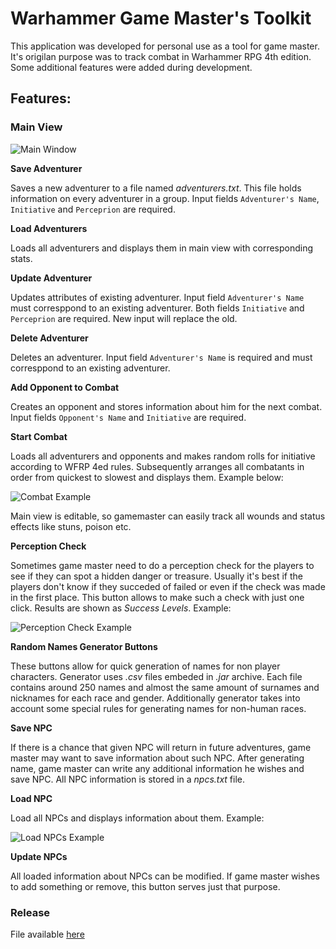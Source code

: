# Warhammer Game Master's Toolkit
This application was developed for personal use as a tool for game master. It's origilan purpose was to track combat in Warhammer RPG 4th edition. Some additional features were added during development.

## Features:
### Main View
![Main Window](https://i.ibb.co/r6v642D/GMT-Main-Screen.png)

**Save Adventurer**

Saves a new adventurer to a file named *adventurers.txt*. This file holds information on every adventurer in a group. Input fields ```Adventurer's Name```, ```Initiative``` and ```Perceprion``` are required.

**Load Adventurers**

Loads all adventurers and displays them in main view with corresponding stats.

**Update Adventurer**

Updates attributes of existing adventurer. Input field ```Adventurer's Name``` must corresppond to an existing adventurer. Both fields ```Initiative``` and ```Perceprion``` are required. New input will replace the old.

**Delete Adventurer**

Deletes an adventurer. Input field ```Adventurer's Name``` is required and must corresppond to an existing adventurer.

**Add Opponent to Combat**

Creates an opponent and stores information about him for the next combat. Input fields ```Opponent's Name``` and ```Initiative``` are required.

**Start Combat**

Loads all adventurers and opponents and makes random rolls for initiative according to WFRP 4ed rules. Subsequently arranges all combatants in order from quickest to slowest and displays them. Example below:

![Combat Example](https://i.ibb.co/f0N2DQ9/GMT-Combat-Example.png)

Main view is editable, so gamemaster can easily track all wounds and status effects like stuns, poison etc.

**Perception Check**

Sometimes game master need to do a perception check for the players to see if they can spot a hidden danger or treasure. Usually it's best if the players don't know if they succeded of failed or even if the check was made in the first place. This button allows to make such a check with just one click. Results are shown as *Success Levels*. Example:

![Perception Check Example](https://i.ibb.co/6gmJXkr/GMT-Perception-Check.png)

**Random Names Generator Buttons**

These buttons allow for quick generation of names for non player characters. Generator uses *.csv* files embeded in *.jar* archive. Each file contains around 250 names and almost the same amount of surnames and nicknames for each race and gender. Additionally generator takes into account some special rules for generating names for non-human races.

**Save NPC**

If there is a chance that given NPC will return in future adventures, game master may want to save information about such NPC. After generating name, game master can write any additional information he wishes and save NPC. All NPC information is stored in a *npcs.txt* file.

**Load NPC**

Load all NPCs and displays information about them. Example:

![Load NPCs Example](https://i.ibb.co/SvQ0k0t/GMT-Load-NPCs.png)

**Update NPCs**

All loaded information about NPCs can be modified. If game master wishes to add something or remove, this button serves just that purpose.

### Release
File available [here](https://1drv.ms/u/s!AgTphPW2o3ZIgP8mVwNAyG5HrKF60Q?e=oIphCd)
